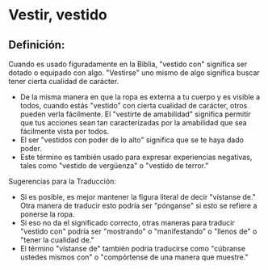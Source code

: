 # Vestir, vestido

## Definición: 

Cuando es usado figuradamente en la Biblia, "vestido con" significa ser dotado o equipado con algo.  "Vestirse" uno mismo de algo significa buscar tener cierta cualidad de carácter.

* De la misma manera en que la ropa es externa a tu cuerpo y es visible a todos, cuando estás "vestido" con cierta cualidad de carácter, otros pueden verla fácilmente. El "vestirte de amabilidad" significa permitir que tus acciones sean tan caracterizadas por la amabilidad que sea fácilmente vista por todos.
* El ser "vestidos con poder de lo alto" significa que se te haya dado poder.
* Este término es también usado para expresar  experiencias negativas, tales como "vestido de vergüenza" o "vestido de terror."

Sugerencias para la Traducción:

* Si es posible, es mejor mantener la figura literal de decir "vístanse de."  Otra manera de traducir esto podría ser "pónganse" si esto se refiere a ponerse la ropa.
* Si eso no da el significado correcto, otras maneras para traducir "vestido con" podría ser "mostrando" o "manifestando" o "llenos de" o "tener la cualidad de."
* El término "vístanse de" también podría traducirse como "cúbranse ustedes mismos con" o "compórtense de una manera que muestre."


